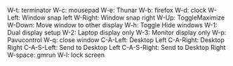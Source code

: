 W-t: terminator
W-c: mousepad
W-e: Thunar
W-b: firefox
W-d: clock
W-Left: Window snap left
W-Right: Window snap right
W-Up: ToggleMaximize
W-Down: Move window to other display
W-h: Toggle Hide windows
W-1: Dual display setup
W-2: Laptop display only
W-3: Monitor display only
W-p: Pavucontrol
W-q: close window
C-A-Left: Desktop Left
C-A-Right: Desktop Right
C-A-S-Left: Send to Desktop Left
C-A-S-Right: Send to Desktop Right
W-space: gmrun
W-l: lock screen
